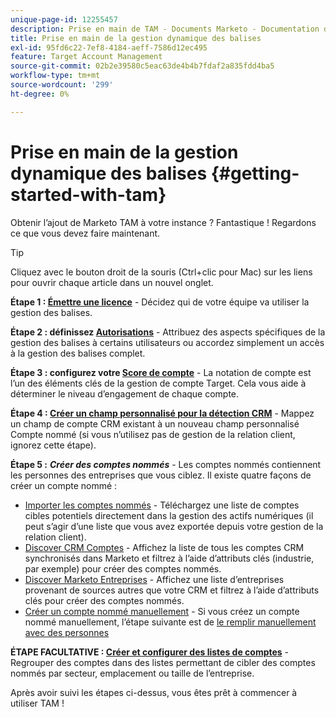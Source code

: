 ```yaml
---
unique-page-id: 12255457
description: Prise en main de TAM - Documents Marketo - Documentation du produit
title: Prise en main de la gestion dynamique des balises
exl-id: 95fd6c22-7ef8-4184-aeff-7586d12ec495
feature: Target Account Management
source-git-commit: 02b2e39580c5eac63de4b4b7fdaf2a835fdd4ba5
workflow-type: tm+mt
source-wordcount: '299'
ht-degree: 0%

---
```


# Prise en main de la gestion dynamique des balises {#getting-started-with-tam}

Obtenir l’ajout de Marketo TAM à votre instance ? Fantastique ! Regardons ce que vous devez faire maintenant.

>[!TIP]
>
>Cliquez avec le bouton droit de la souris (Ctrl+clic pour Mac) sur les liens pour ouvrir chaque article dans un nouvel onglet.

**Étape 1 : [Émettre une licence](/help/marketo/product-docs/target-account-management/setup-tam/issue-a-license.md)** - Décidez qui de votre équipe va utiliser la gestion des balises.

**Étape 2 : définissez [Autorisations](/help/marketo/product-docs/target-account-management/setup-tam/permissions.md)** - Attribuez des aspects spécifiques de la gestion des balises à certains utilisateurs ou accordez simplement un accès à la gestion des balises complet.

**Étape 3 : configurez votre [Score de compte](/help/marketo/product-docs/target-account-management/setup-tam/account-score.md)** - La notation de compte est l’un des éléments clés de la gestion de compte Target. Cela vous aide à déterminer le niveau d’engagement de chaque compte.

**Étape 4 : [Créer un champ personnalisé pour la détection CRM](/help/marketo/product-docs/target-account-management/setup-tam/create-a-custom-field-for-crm-discovery.md)** - Mappez un champ de compte CRM existant à un nouveau champ personnalisé Compte nommé (si vous n’utilisez pas de gestion de la relation client, ignorez cette étape).

**Étape 5 :** **_Créer des comptes nommés_** - Les comptes nommés contiennent les personnes des entreprises que vous ciblez. Il existe quatre façons de créer un compte nommé :

* [Importer les comptes nommés](/help/marketo/product-docs/target-account-management/target/named-accounts/import-named-accounts.md) - Téléchargez une liste de comptes cibles potentiels directement dans la gestion des actifs numériques (il peut s’agir d’une liste que vous avez exportée depuis votre gestion de la relation client).
* [Discover CRM Comptes](/help/marketo/product-docs/target-account-management/target/named-accounts/discover-accounts.md#discover-crm-accounts) - Affichez la liste de tous les comptes CRM synchronisés dans Marketo et filtrez à l’aide d’attributs clés (industrie, par exemple) pour créer des comptes nommés.
* [Discover Marketo Entreprises](/help/marketo/product-docs/target-account-management/target/named-accounts/discover-accounts.md#discover-marketo-companies) - Affichez une liste d’entreprises provenant de sources autres que votre CRM et filtrez à l’aide d’attributs clés pour créer des comptes nommés.
* [Créer un compte nommé manuellement](/help/marketo/product-docs/target-account-management/target/named-accounts/create-a-named-account.md) - Si vous créez un compte nommé manuellement, l’étape suivante est de [le remplir manuellement avec des personnes](/help/marketo/product-docs/target-account-management/target/named-accounts/add-people-to-a-named-account.md)

**ÉTAPE FACULTATIVE : [Créer et configurer des listes de comptes](/help/marketo/product-docs/target-account-management/target/account-lists.md#create-a-new-account-list)** - Regrouper des comptes dans des listes permettant de cibler des comptes nommés par secteur, emplacement ou taille de l’entreprise.

Après avoir suivi les étapes ci-dessus, vous êtes prêt à commencer à utiliser TAM !
